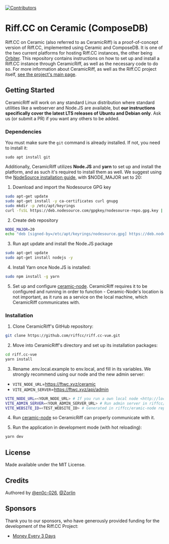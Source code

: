 [![Contributors](https://img.shields.io/opencollective/all/riffcc?style=flat-square)](https://opencollective.com/riffcc)

# Riff.CC on Ceramic (ComposeDB)

Riff.CC on Ceramic (also referred to as CeramicRiff) is a proof-of-concept version of Riff.CC, implemented using Ceramic and ComposeDB. It is one of the two current platforms for hosting Riff.CC instances, the other being [Orbiter](https://github.com/riffcc/orbiter). This repository contains instructions on how to set up and install a Riff.CC instance through CeramicRiff, as well as the necessary code to do so. For more information about CeramicRiff, as well as the Riff.CC project itself, [see the project's main page](https://riff.cc/riff-docs/).

## Getting Started

CeramicRiff will work on any standard Linux distribution where standard utilities like a webserver and Node.JS are available, but **our instructions specifically cover the latest LTS releases of Ubuntu and Debian only**. Ask us (or submit a PR) if you want any others to be added.

### Dependencies

You must make sure the `git` command is already installed. If not, you need to install it:

```
sudo apt install git
```

Additionally, CeramicRiff utilizes **Node.JS** and **yarn** to set up and install the platform, and as such it's required to install them as well. We suggest using the [NodeSource installation guide](https://github.com/nodesource/distributions#installation-instructions), with $NODE_MAJOR set to 20:

1. Download and import the Nodesource GPG key

```sh
sudo apt-get update
sudo apt-get install -y ca-certificates curl gnupg
sudo mkdir -p /etc/apt/keyrings
curl -fsSL https://deb.nodesource.com/gpgkey/nodesource-repo.gpg.key | sudo gpg --dearmor -o /etc/apt/keyrings/nodesource.gpg
```

2. Create deb repository

```sh
NODE_MAJOR=20
echo "deb [signed-by=/etc/apt/keyrings/nodesource.gpg] https://deb.nodesource.com/node_$NODE_MAJOR.x nodistro main" | sudo tee /etc/apt/sources.list.d/nodesource.list
```

3. Run apt update and install the Node.JS package

```sh
sudo apt-get update
sudo apt-get install nodejs -y
```

4. Install Yarn once Node.JS is installed:
```sh
sudo npm install -g yarn
```

5. Set up and configure [ceramic-node](https://github.com/riffcc/ceramic-node). CeramicRiff requires it to be configured and running in order to function - Ceramic-Node's location is not important, as it runs as a service on the local machine, which CeramicRiff communicates with.

### Installation

1. Clone CeramicRiff's GitHub repository:

```bash
git clone https://github.com/riffcc/riff.cc-vue.git
```

2. Move into CeramicRiff's directory and set up its installation packages:
```bash
cd riff.cc-vue
yarn install
```

3. Rename .env.local.example to env.local, and fill in its variables. We strongly recommend using our node and the new admin server:

- `VITE_NODE_URL`=https://ftwc.xyz/ceramic
- `VITE_ADMIN_SERVER`=https://ftwc.xyz/api/admin

```bash
VITE_NODE_URL=<YOUR_NODE_URL> # If you run a own local node <http://localhost:7007> , or an external node <http://<SERVER_PUBLIC_IP>:7007>
VITE_ADMIN_SERVER=<YOUR_ADMIN_SERVER_URL> # Run admin server in riffcc/eramic-node repository via yarn run admin:server
VITE_WEBSITE_ID=<TEST_WEBSITE_ID> # Generated in riffcc/eramic-node repository via yarn run generate:website
```

4. Run [ceramic-node](https://github.com/riffcc/ceramic-node) so CeramicRiff can properly communicate with it.

5. Run the application in development mode (with hot reloading):
```bash
yarn dev
```

## License
Made available under the MIT License.

## Credits
Authored by [@en0c-026](https://github.com/en0c-026), [@Zorlin](https://github.com/Zorlin)

## Sponsors
Thank you to our sponsors, who have generously provided funding for the development of the Riff.CC Project:

* [Money Every 3 Days](http://moneyevery3days.com/)
